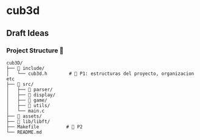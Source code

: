 # cub3d 
## Draft Ideas
### Project Structure 📁

```plaintext
cub3D/
├── 📁 include/
│   └── cub3d.h        # 🔴 P1: estructuras del proyecto, organizacion etc
├── 📁 src/
│   ├── 📁 parser/
│   ├── 📁 display/
│   ├── 📁 game/
│   ├── 📁 utils/
│   └── main.c
├── 📁 assets/
├── 📁 lib/libft/
├── Makefile          # 🔴 P2
└── README.md
```
